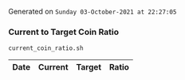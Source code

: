Generated on `Sunday 03-October-2021 at 22:27:05`

### Current to Target Coin Ratio
`current_coin_ratio.sh`

Date|Current|Target|Ratio
---|---|---|---
